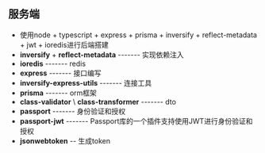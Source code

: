 ## 服务端

- 使用node + typescript + express + prisma + inversify + reflect-metadata + jwt + ioredis进行后端搭建
- **inversify** + **reflect-metadata** ------- 实现依赖注入
- **ioredis** ------- redis
- **express** ------- 接口编写
- **inversify-express-utils** ------- 连接工具 
- **prisma** ------- orm框架
- **class-validator** \  **class-transformer** ------- dto
- **passport** ------- 身份验证和授权
- **passport-jwt** ------- Passport库的一个插件支持使用JWT进行身份验证和授权
- **jsonwebtoken** -- 生成token